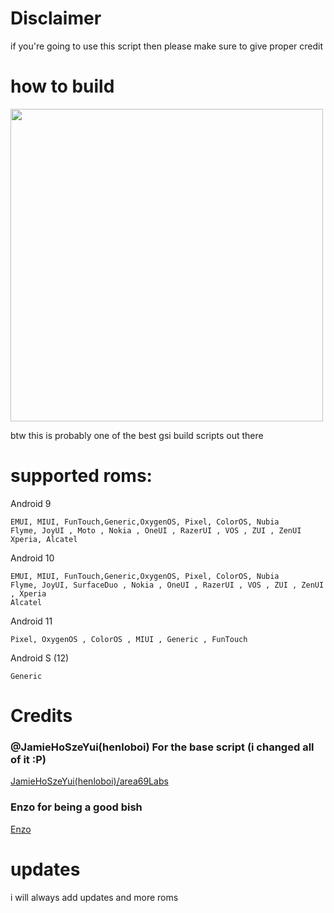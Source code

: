 # Disclaimer
if you're going to use this script then please make sure to give proper credit


# how to build
<img align='middle' src='https://ephmedia.giphy.com/13f59f5d-8956-446c-b7c6-595d2e7a0a69.gif' width='500'>


btw this is probably one of the best gsi build scripts out there
# supported roms:

Android 9
```
EMUI, MIUI, FunTouch,Generic,OxygenOS, Pixel, ColorOS, Nubia
Flyme, JoyUI , Moto , Nokia , OneUI , RazerUI , VOS , ZUI , ZenUI
Xperia, Alcatel
```

Android 10
```
EMUI, MIUI, FunTouch,Generic,OxygenOS, Pixel, ColorOS, Nubia
Flyme, JoyUI, SurfaceDuo , Nokia , OneUI , RazerUI , VOS , ZUI , ZenUI , Xperia
Alcatel
```
Android 11
```
Pixel, OxygenOS , ColorOS , MIUI , Generic , FunTouch
```
Android S (12)
```
Generic
```

# Credits

### @JamieHoSzeYui(henloboi) For the base script (i changed all of it  :P)
[JamieHoSzeYui(henloboi)/area69Labs](https://github.com/JamieHoSzeYui/GSI-Automation)

### Enzo for being a good bish 
[Enzo](https://github.com/yukosky)

# updates
i will always add updates and more roms 

